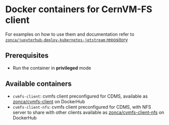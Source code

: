# Docker containers for CernVM-FS client

For examples on how to use them and documentation refer to [`zonca/jupyterhub-deploy-kubernetes-jetstream` repository](https://github.com/zonca/jupyterhub-deploy-kubernetes-jetstream/tree/master/cvmfs)

## Prerequisites

* Run the container in **privileged** mode

## Available containers

* `cvmfs-client`: cvmfs client preconfigured for CDMS, available as [zonca/cvmfs-client](https://hub.docker.com/repository/docker/zonca/cvmfs-client) on DockerHub
* `cvmfs-client-nfs`: cvmfs client preconfigured for CDMS, with NFS server to share with other clients available as [zonca/cvmfs-client-nfs](https://hub.docker.com/repository/docker/zonca/cvmfs-client-nfs) on DockerHub
